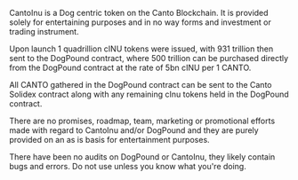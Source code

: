 CantoInu is a Dog centric token on the Canto Blockchain. It is provided solely for entertaining purposes and in no way forms and investment or trading instrument.

Upon launch 1 quadrillion cINU tokens were issued, with 931 trillion then sent to the DogPound contract, where 500 trillion can be purchased directly from the DogPound contract at the rate of 5bn cINU per 1 CANTO.  

All CANTO gathered in the DogPound contract can be sent to the Canto Solidex contract along with any remaining cInu tokens held in the DogPound contract.

There are no promises, roadmap, team, marketing or promotional efforts made with regard to CantoInu and/or DogPound and they are purely provided on an as is basis for entertainment purposes.

There have been no audits on DogPound or CantoInu, they likely contain bugs and errors. Do not use unless you know what you're doing.
